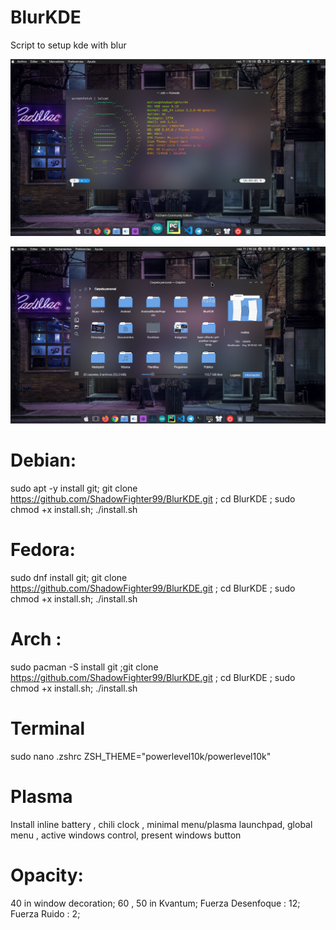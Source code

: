 # BlurKDE
Script to setup kde with blur

![](Images/Captura_de_pantalla_11-03_1609.png)

![](Images/Captura_de_pantalla_11-03_1624.png)

# Debian:
sudo apt -y install git; git clone https://github.com/ShadowFighter99/BlurKDE.git ; cd BlurKDE ; sudo chmod +x install.sh; ./install.sh
# Fedora:
sudo dnf install git; git clone https://github.com/ShadowFighter99/BlurKDE.git ; cd BlurKDE ; sudo chmod +x install.sh; ./install.sh
# Arch : 
sudo pacman -S install git ;git clone https://github.com/ShadowFighter99/BlurKDE.git ; cd BlurKDE ; sudo chmod +x install.sh; ./install.sh
# Terminal
sudo nano .zshrc
ZSH_THEME="powerlevel10k/powerlevel10k"
# #########################################################################################################################
# Plasma
Install inline battery , chili clock , minimal menu/plasma launchpad, global menu , active windows control, present windows button 
# Opacity:
40 in window decoration;
60 , 50 in Kvantum;
Fuerza Desenfoque : 12;
Fuerza Ruido : 2;

